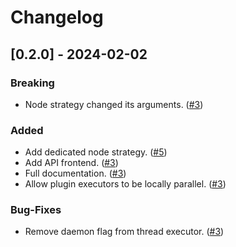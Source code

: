# Changelog

## [0.2.0] - 2024-02-02

### Breaking

- Node strategy changed its arguments. ([#3])

### Added

- Add dedicated node strategy. ([#5])
- Add API frontend. ([#3])
- Full documentation. ([#3])
- Allow plugin executors to be locally parallel. ([#3])

### Bug-Fixes

- Remove daemon flag from thread executor. ([#3])

[#3]: https://github.com/JosuaKrause/scattermind/pull/3
[#5]: https://github.com/JosuaKrause/scattermind/pull/5
